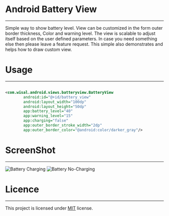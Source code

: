 # Android Battery View
---------

Simple way to show battery level. View can be customized in the form outer border thickness, Color and warning level. The view is scalable to adjust itself based on the user defined parameters. In case you need something else then please leave a feature request.
This simple also demonstrates and helps how to draw custom view.

# Usage
-------

```xml

<com.wisal.android.views.batteryview.BatteryView
        android:id="@+id/battery_view"
        android:layout_width="100dp"
        android:layout_height="50dp"
        app:battery_level="40"
        app:warning_level="15"
        app:charging="false"
        app:outer_border_stroke_width="2dp"
        app:outer_border_color="@android:color/darker_gray"/>

```

# ScreenShot
------------

![Battery Charging](https://i.imgur.com/6TBYCGc.jpg)
![Battery No-Charging](https://i.imgur.com/gTeOSC5.jpg)


# Licence
----------

This project is licensed under [MIT](LICENSE.md) license.